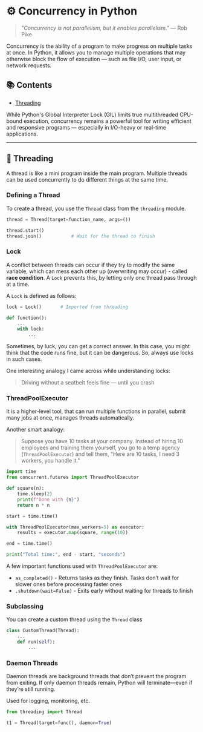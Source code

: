 # ⚙️ Concurrency in Python

> _"Concurrency is not parallelism, but it enables parallelism."_ — Rob Pike

Concurrency is the ability of a program to make progress on multiple tasks at once. In Python, it allows you to manage multiple operations that may otherwise block the flow of execution — such as file I/O, user input, or network requests.

## 📚 Contents

- [Threading](#threading)

While Python's Global Interpreter Lock (GIL) limits true multithreaded CPU-bound execution, concurrency remains a powerful tool for writing efficient and responsive programs — especially in I/O-heavy or real-time applications.

---

## 🧵 Threading

A thread is like a mini program inside the main program. Multiple threads can be used concurrently to do different things at the same time.

### Defining a Thread

To create a thread, you use the `Thread` class from the `threading` module.

```python
thread = Thread(target=function_name, args=())

thread.start()
thread.join()           # Wait for the thread to finish
```

### Lock

A conflict between threads can occur if they try to modify the same variable, which can mess each other up (overwriting may occur) - called **race condition**. A `Lock` prevents this, by letting only one thread pass through at a time.

A `Lock` is defined as follows:
```python
lock = Lock()       # Imported from threading

def function():
    ...
    with lock:
        ...

```

Sometimes, by luck, you can get a correct answer. In this case, you might think that the code runs fine, but it can be dangerous. So, always use locks in such cases.

One interesting analogy I came across while understanding locks:
> Driving without a seatbelt feels fine — until you crash

### ThreadPoolExecutor

It is a higher-level tool, that can run multiple functions in parallel, submit many jobs at once, manages threads automatically.

Another smart analogy:
> Suppose you have 10 tasks at your company. Instead of hiring 10 employees and training them yourself, you go to a temp agency (`ThreadPoolExecutor`) and tell them, "Here are 10 tasks, I need 3 workers, you handle it."

```python
import time
from concurrent.futures import ThreadPoolExecutor

def square(n):
    time.sleep(2)
    print(f"Done with {n}")
    return n * n

start = time.time()

with ThreadPoolExecutor(max_workers=5) as executor:
    results = executor.map(square, range(10))

end = time.time()

print("Total time:", end - start, "seconds")

```

A few important functions used with `ThreadPoolExecutor` are:
- `as_completed()` - Returns tasks as they finish. Tasks don’t wait for slower ones before processing faster ones
- `.shutdown(wait=False)` - Exits early without waiting for threads to finish

### Subclassing
You can create a custom thread using the `Thread` class

```python
class CustomThread(Thread):
    ...
    def run(self):
        ...

```

### Daemon Threads
Daemon threads are background threads that don’t prevent the program from exiting. If only daemon threads remain, Python will terminate—even if they’re still running.

Used for logging, monitoring, etc.

```python
from threading import Thread

t1 = Thread(target=func(), daemon=True)
```
